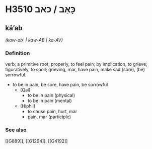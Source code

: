 # H3510 כָּאַב / כאב

## kâʼab

_(kaw-ab' | kaw-AB | ka-AV)_

### Definition

verb; a primitive root; properly, to feel pain; by implication, to grieve; figuratively, to spoil; grieving, mar, have pain, make sad (sore), (be) sorrowful.

- to be in pain, be sore, have pain, be sorrowful
    - (Qal)
        - to be in pain (physical)
        - to be in pain (mental)
    - (Hiphil)
        - to cause pain, hurt, mar
        - pain, mar (participle)
### See also

[[G889]], [[G1294]], [[G4192]]

